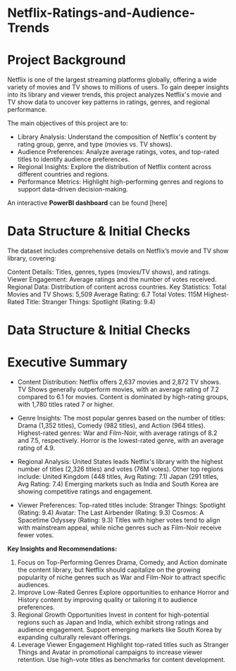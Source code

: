 # Netflix-Ratings-and-Audience-Trends

# Project Background
Netflix is one of the largest streaming platforms globally, offering a wide variety of movies and TV shows to millions of users. To gain deeper insights into its library and viewer trends, this project analyzes Netflix's movie and TV show data to uncover key patterns in ratings, genres, and regional performance.

The main objectives of this project are to:

- Library Analysis: Understand the composition of Netflix's content by rating group, genre, and type (movies vs. TV shows).
- Audience Preferences: Analyze average ratings, votes, and top-rated titles to identify audience preferences.
- Regional Insights: Explore the distribution of Netflix content across different countries and regions.
- Performance Metrics: Highlight high-performing genres and regions to support data-driven decision-making.

An interactive **PowerBI dashboard** can be found [here]

# Data Structure & Initial Checks
The dataset includes comprehensive details on Netflix’s movie and TV show library, covering:

Content Details: Titles, genres, types (movies/TV shows), and ratings.
Viewer Engagement: Average ratings and the number of votes received.
Regional Data: Distribution of content across countries.
Key Statistics:
Total Movies and TV Shows: 5,509
Average Rating: 6.7
Total Votes: 115M
Highest-Rated Title: Stranger Things: Spotlight (Rating: 9.4)

# Data Structure & Initial Checks

# Executive Summary
- Content Distribution:
Netflix offers 2,637 movies and 2,872 TV shows.
TV Shows generally outperform movies, with an average rating of 7.2 compared to 6.1 for movies.
Content is dominated by high-rating groups, with 1,780 titles rated 7 or higher.

- Genre Insights:
The most popular genres based on the number of titles:
Drama (1,352 titles), Comedy (982 titles), and Action (964 titles).
Highest-rated genres:
War and Film-Noir, with average ratings of 8.2 and 7.5, respectively.
Horror is the lowest-rated genre, with an average rating of 4.9.

- Regional Analysis:
United States leads Netflix's library with the highest number of titles (2,326 titles) and votes (76M votes).
Other top regions include:
United Kingdom (448 titles, Avg Rating: 7.1)
Japan (291 titles, Avg Rating: 7.4)
Emerging markets such as India and South Korea are showing competitive ratings and engagement.

- Viewer Preferences:
Top-rated titles include:
Stranger Things: Spotlight (Rating: 9.4)
Avatar: The Last Airbender (Rating: 9.3)
Cosmos: A Spacetime Odyssey (Rating: 9.3)
Titles with higher votes tend to align with mainstream appeal, while niche genres such as Film-Noir receive fewer votes.

**Key Insights and Recommendations:**

1. Focus on Top-Performing Genres
Drama, Comedy, and Action dominate the content library, but Netflix should capitalize on the growing popularity of niche genres such as War and Film-Noir to attract specific audiences.
2. Improve Low-Rated Genres
Explore opportunities to enhance Horror and History content by improving quality or tailoring it to audience preferences.
3. Regional Growth Opportunities
Invest in content for high-potential regions such as Japan and India, which exhibit strong ratings and audience engagement.
Support emerging markets like South Korea by expanding culturally relevant offerings.
4. Leverage Viewer Engagement
Highlight top-rated titles such as Stranger Things and Avatar in promotional campaigns to increase viewer retention.
Use high-vote titles as benchmarks for content development.
